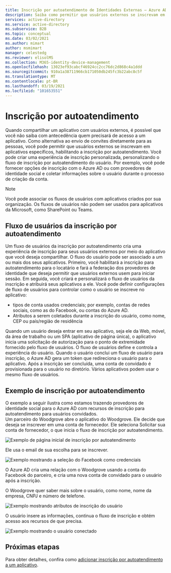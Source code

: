 ```yaml
---
title: Inscrição por autoatendimento de Identidades Externas – Azure AD
description: Saiba como permitir que usuários externos se inscrevam em seus próprios aplicativos habilitando a inscrição por autoatendimento. Crie uma experiência de inscrição personalizada, personalizando o fluxo de usuários da inscrição por autoatendimento.
services: active-directory
ms.service: active-directory
ms.subservice: B2B
ms.topic: conceptual
ms.date: 03/02/2021
ms.author: mimart
author: msmimart
manager: celestedg
ms.reviewer: elisolMS
ms.collection: M365-identity-device-management
ms.openlocfilehash: 13023ef93cabcf46924cc2cc76dc2d868c4a1ddd
ms.sourcegitcommit: 910a1a38711966cb171050db245fc3b22abc8c5f
ms.translationtype: MT
ms.contentlocale: pt-BR
ms.lasthandoff: 03/19/2021
ms.locfileid: "101653551"
---
```

# <a name="self-service-sign-up"></a>Inscrição por autoatendimento

Quando compartilhar um aplicativo com usuários externos, é possível que você não saiba com antecedência quem precisará de acesso a um aplicativo. Como alternativa ao envio de convites diretamente para as pessoas, você pode permitir que usuários externos se inscrevam em aplicativos específicos, habilitando a inscrição por autoatendimento. Você pode criar uma experiência de inscrição personalizada, personalizando o fluxo de inscrição por autoatendimento do usuário. Por exemplo, você pode fornecer opções de inscrição com o Azure AD ou com provedores de identidade social e coletar informações sobre o usuário durante o processo de criação da conta.

> [!NOTE]
> Você pode associar os fluxos de usuários com aplicativos criados por sua organização. Os fluxos de usuários não podem ser usados para aplicativos da Microsoft, como SharePoint ou Teams.

## <a name="user-flow-for-self-service-sign-up"></a>Fluxo de usuários da inscrição por autoatendimento

Um fluxo de usuários da inscrição por autoatendimento cria uma experiência de inscrição para seus usuários externos por meio do aplicativo que você deseja compartilhar. O fluxo do usuário pode ser associado a um ou mais dos seus aplicativos. Primeiro, você habilitará a inscrição para autoatendimento para o locatário e fará a federação dos provedores de identidade que deseja permitir que usuários externos usem para iniciar sessão. Em seguida, você criará e personalizará o fluxo de usuários da inscrição e atribuirá seus aplicativos a ele.
Você pode definir configurações de fluxo de usuários para controlar como o usuário se inscreve no aplicativo:

- tipos de conta usados credenciais; por exemplo, contas de redes sociais, como as do Facebook, ou contas do Azure AD.
- Atributos a serem coletados durante a inscrição do usuário, como nome, CEP ou país/região de residência

Quando um usuário deseja entrar em seu aplicativo, seja ele da Web, móvel, da área de trabalho ou um SPA (aplicativo de página única), o aplicativo inicia uma solicitação de autorização para o ponto de extremidade fornecido pelo fluxo de usuários. O fluxo de usuários define e controla a experiência do usuário. Quando o usuário conclui um fluxo de usuário para inscrição, o Azure AD gera um token que redireciona o usuário para o aplicativo. Após a inscrição ser concluída, uma conta de convidado é provisionada para o usuário no diretório. Vários aplicativos podem usar o mesmo fluxo de usuários.

## <a name="example-of-self-service-sign-up"></a>Exemplo de inscrição por autoatendimento

O exemplo a seguir ilustra como estamos trazendo provedores de identidade social para o Azure AD com recursos de inscrição para autoatendimento para usuários convidados.  
Um parceiro do Woodgrove abre o aplicativo do Woodgrove. Ele decide que deseja se inscrever em uma conta de fornecedor. Ele seleciona Solicitar sua conta de fornecedor, o que inicia o fluxo de inscrição por autoatendimento.

![Exemplo de página inicial de inscrição por autoatendimento](media/self-service-sign-up-overview/example-start-sign-up-flow.png)

Ele usa o email de sua escolha para se inscrever.

![Exemplo mostrando a seleção do Facebook como credenciais](media/self-service-sign-up-overview/example-sign-in-with-facebook.png)

O Azure AD cria uma relação com o Woodgrove usando a conta do Facebook do parceiro, e cria uma nova conta de convidado para o usuário após a inscrição.

O Woodgrove quer saber mais sobre o usuário, como nome, nome da empresa, CNPJ e número de telefone.

![Exemplo mostrando atributos de inscrição do usuário](media/self-service-sign-up-overview/example-enter-user-attributes.png)

O usuário insere as informações, continua o fluxo de inscrição e obtém acesso aos recursos de que precisa.

![Exemplo mostrando o usuário conectado](media/self-service-sign-up-overview/example-signed-in.png)

## <a name="next-steps"></a>Próximas etapas

 Para obter detalhes, confira como [adicionar inscrição por autoatendimento a um aplicativo](self-service-sign-up-user-flow.md).